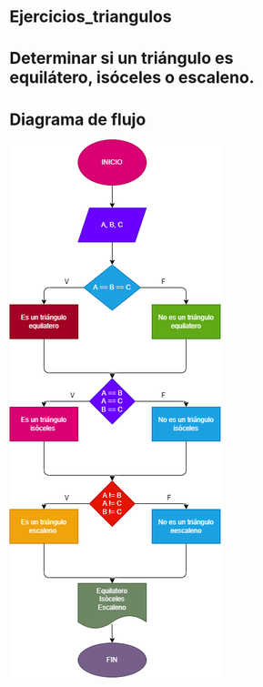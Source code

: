 # Ejercicios_triangulos
# Determinar si un triángulo es equilátero, isóceles o escaleno.

# Diagrama de flujo

![Diagrama de flujo](diagrama-equilatero-isoceles-escaleno.png "Diagrama de flujo")